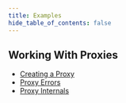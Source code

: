 ```yaml
---
title: Examples
hide_table_of_contents: false
---
```


## Working With Proxies

- [Creating a Proxy](examples/working-with-proxies/creating-a-new-proxy.md)
- [Proxy Errors](examples/working-with-proxies/common-errors.md)
- [Proxy Internals](examples/working-with-proxies/proxy-object-internals.md)

